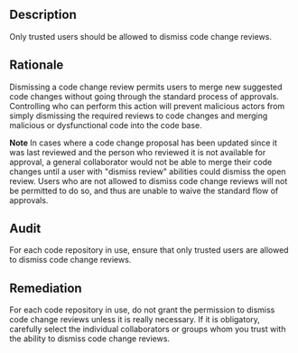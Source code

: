 ## Description

Only trusted users should be allowed to dismiss code change reviews.

## Rationale

Dismissing a code change review permits users to merge new suggested code changes without going through the standard process of approvals. Controlling who can perform this action will prevent malicious actors from simply dismissing the required reviews to code changes and merging malicious or dysfunctional code into the code base.

**Note** In cases where a code change proposal has been updated since it was last reviewed and the person who reviewed it is not available for approval, a general collaborator would not be able to merge their code changes until a user with "dismiss review" abilities could dismiss the open review. Users who are not allowed to dismiss code change reviews will not be permitted to do so, and thus are unable to waive the standard flow of approvals.

## Audit

For each code repository in use, ensure that only trusted users are allowed to dismiss code change reviews.

## Remediation

For each code repository in use, do not grant the permission to dismiss code change reviews unless it is really necessary. If it is obligatory, carefully select the individual collaborators or groups whom you trust with the ability to dismiss code change reviews.
